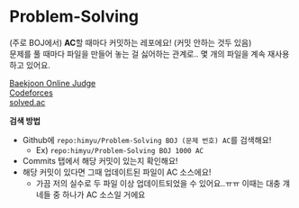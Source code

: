 # Problem-Solving

(주로 BOJ에서) **AC**할 때마다 커밋하는 레포에요! (커밋 안하는 것두 있음)
<br>문제를 풀 때마다 파일을 만들어 놓는 걸 싫어하는 관계로.. 몇 개의 파일을 계속 재사용하고 있어요.

[Baekjoon Online Judge](https://www.acmicpc.net/user/himyu)
<br>[Codeforces](http://codeforces.com/profile/himyu)
<br>[solved.ac](https://solved.ac/himyu)


**검색 방법**
* Github에 `repo:himyu/Problem-Solving BOJ (문제 번호) AC`를 검색해요!
    * Ex) `repo:himyu/Problem-Solving BOJ 1000 AC`
* Commits 탭에서 해당 커밋이 있는지 확인해요!
* 해당 커밋이 있다면 그때 업데이트된 파일이 AC 소스에요!
    * 가끔 저의 실수로 두 파일 이상 업데이트되었을 수 있어요..ㅠㅠ 이때는 대충 걔네들 중 하나가 AC 소스일 거에요 
